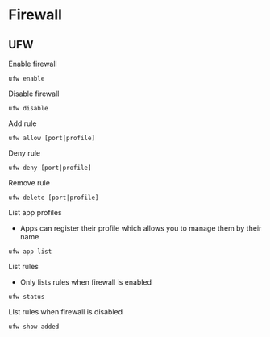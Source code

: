 Firewall
===========================

UFW
---------------------------
Enable firewall
```
ufw enable
```

Disable firewall
```
ufw disable
```

Add rule
```
ufw allow [port|profile]
```

Deny rule
```
ufw deny [port|profile]
```

Remove rule
```
ufw delete [port|profile]
```

List app profiles
- Apps can register their profile which allows you to manage them by their name
```
ufw app list
```

List rules
- Only lists rules when firewall is enabled
```
ufw status
```

LIst rules when firewall is disabled
```
ufw show added
```

